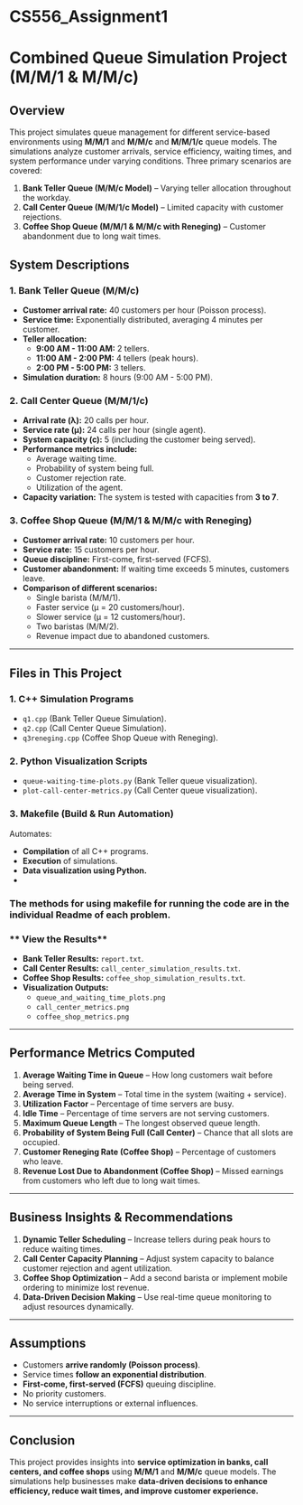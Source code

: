 # CS556_Assignment1

# Combined Queue Simulation Project (M/M/1 & M/M/c)

## Overview

This project simulates queue management for different service-based environments using **M/M/1** and **M/M/c** and **M/M/1/c** queue models. The simulations analyze customer arrivals, service efficiency, waiting times, and system performance under varying conditions. Three primary scenarios are covered:

1. **Bank Teller Queue (M/M/c Model)** – Varying teller allocation throughout the workday.
2. **Call Center Queue (M/M/1/c Model)** – Limited capacity with customer rejections.
3. **Coffee Shop Queue (M/M/1 & M/M/c with Reneging)** – Customer abandonment due to long wait times.

## System Descriptions

### 1. Bank Teller Queue (M/M/c)
- **Customer arrival rate:** 40 customers per hour (Poisson process).
- **Service time:** Exponentially distributed, averaging 4 minutes per customer.
- **Teller allocation:**
  - **9:00 AM - 11:00 AM:** 2 tellers.
  - **11:00 AM - 2:00 PM:** 4 tellers (peak hours).
  - **2:00 PM - 5:00 PM:** 3 tellers.
- **Simulation duration:** 8 hours (9:00 AM - 5:00 PM).

### 2. Call Center Queue (M/M/1/c)
- **Arrival rate (λ):** 20 calls per hour.
- **Service rate (μ):** 24 calls per hour (single agent).
- **System capacity (c):** 5 (including the customer being served).
- **Performance metrics include:**
  - Average waiting time.
  - Probability of system being full.
  - Customer rejection rate.
  - Utilization of the agent.
- **Capacity variation:** The system is tested with capacities from **3 to 7**.

### 3. Coffee Shop Queue (M/M/1 & M/M/c with Reneging)
- **Customer arrival rate:** 10 customers per hour.
- **Service rate:** 15 customers per hour.
- **Queue discipline:** First-come, first-served (FCFS).
- **Customer abandonment:** If waiting time exceeds 5 minutes, customers leave.
- **Comparison of different scenarios:**
  - Single barista (M/M/1).
  - Faster service (μ = 20 customers/hour).
  - Slower service (μ = 12 customers/hour).
  - Two baristas (M/M/2).
  - Revenue impact due to abandoned customers.

---

## Files in This Project

### 1. **C++ Simulation Programs**
- `q1.cpp` (Bank Teller Queue Simulation).
- `q2.cpp` (Call Center Queue Simulation).
- `q3reneging.cpp` (Coffee Shop Queue with Reneging).

### 2. **Python Visualization Scripts**
- `queue-waiting-time-plots.py` (Bank Teller queue visualization).
- `plot-call-center-metrics.py` (Call Center queue visualization).

### 3. **Makefile (Build & Run Automation)**
Automates:
- **Compilation** of all C++ programs.
- **Execution** of simulations.
- **Data visualization using Python.**
- 
### The methods for using makefile for running the code are in the individual Readme of each problem.


### ** View the Results**
- **Bank Teller Results:** `report.txt`.
- **Call Center Results:** `call_center_simulation_results.txt`.
- **Coffee Shop Results:** `coffee_shop_simulation_results.txt`.
- **Visualization Outputs:**
  - `queue_and_waiting_time_plots.png`
  - `call_center_metrics.png`
  - `coffee_shop_metrics.png`

---

## Performance Metrics Computed

1. **Average Waiting Time in Queue** – How long customers wait before being served.
2. **Average Time in System** – Total time in the system (waiting + service).
3. **Utilization Factor** – Percentage of time servers are busy.
4. **Idle Time** – Percentage of time servers are not serving customers.
5. **Maximum Queue Length** – The longest observed queue length.
6. **Probability of System Being Full (Call Center)** – Chance that all slots are occupied.
7. **Customer Reneging Rate (Coffee Shop)** – Percentage of customers who leave.
8. **Revenue Lost Due to Abandonment (Coffee Shop)** – Missed earnings from customers who left due to long wait times.

---

## Business Insights & Recommendations

1. **Dynamic Teller Scheduling** – Increase tellers during peak hours to reduce waiting times.
2. **Call Center Capacity Planning** – Adjust system capacity to balance customer rejection and agent utilization.
3. **Coffee Shop Optimization** – Add a second barista or implement mobile ordering to minimize lost revenue.
4. **Data-Driven Decision Making** – Use real-time queue monitoring to adjust resources dynamically.

---

## Assumptions

- Customers **arrive randomly (Poisson process)**.
- Service times **follow an exponential distribution**.
- **First-come, first-served (FCFS)** queuing discipline.
- No priority customers.
- No service interruptions or external influences.

---

## Conclusion

This project provides insights into **service optimization in banks, call centers, and coffee shops** using **M/M/1** and **M/M/c** queue models. The simulations help businesses make **data-driven decisions to enhance efficiency, reduce wait times, and improve customer experience.**

